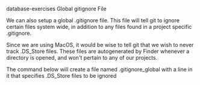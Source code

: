 database-exercises
Global gitignore File

We can also setup a global .gitignore file. This file will tell git to ignore certain files system wide, in addition to any files found in a project specific .gitignore.

Since we are using MacOS, it would be wise to tell git that we wish to never track .DS_Store files. These files are autogenerated by Finder whenever a directory is opened, and won't pertain to any of our projects.

The command below will create a file named .gitignore_global with a line in it that specifies .DS_Store files to be ignored